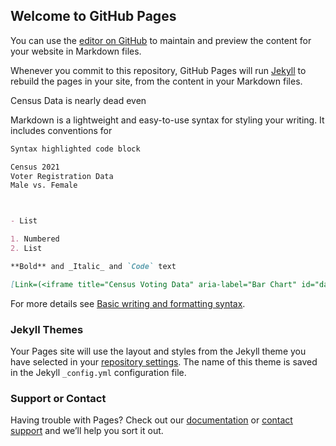 ## Welcome to GitHub Pages

You can use the [editor on GitHub](https://github.com/StaceyDaly/Census/edit/gh-pages/index.md) to maintain and preview the content for your website in Markdown files.

Whenever you commit to this repository, GitHub Pages will run [Jekyll](https://jekyllrb.com/) to rebuild the pages in your site, from the content in your Markdown files.

Census Data is nearly dead even

Markdown is a lightweight and easy-to-use syntax for styling your writing. It includes conventions for

```markdown
Syntax highlighted code block

Census 2021
Voter Registration Data
Male vs. Female



- List

1. Numbered
2. List

**Bold** and _Italic_ and `Code` text

[Link=(<iframe title="Census Voting Data" aria-label="Bar Chart" id="datawrapper-chart-EbfZ4" src="https://datawrapper.dwcdn.net/EbfZ4/3/" scrolling="no" frameborder="0" style="width: 0; min-width: 100% !important; border: none;" height="160"></iframe><script type="text/javascript">!function(){"use strict";window.addEventListener("message",(function(e){if(void 0!==e.data["datawrapper-height"]){var t=document.querySelectorAll("iframe");for(var a in e.data["datawrapper-height"])for(var r=0;r<t.length;r++){if(t[r].contentWindow===e.source)t[r].style.height=e.data["datawrapper-height"][a]+"px"}}}))}();</script>)] and ![Image](src=<iframe title="Census Voting Data" aria-label="Bar Chart" id="datawrapper-chart-EbfZ4" src="https://datawrapper.dwcdn.net/EbfZ4/3/" scrolling="no" frameborder="0" style="width: 0; min-width: 100% !important; border: none;" height="160"></iframe><script type="text/javascript">!function(){"use strict";window.addEventListener("message",(function(e){if(void 0!==e.data["datawrapper-height"]){var t=document.querySelectorAll("iframe");for(var a in e.data["datawrapper-height"])for(var r=0;r<t.length;r++){if(t[r].contentWindow===e.source)t[r].style.height=e.data["datawrapper-height"][a]+"px"}}}))}();</script>)
```

For more details see [Basic writing and formatting syntax](https://docs.github.com/en/github/writing-on-github/getting-started-with-writing-and-formatting-on-github/basic-writing-and-formatting-syntax).

### Jekyll Themes

Your Pages site will use the layout and styles from the Jekyll theme you have selected in your [repository settings](https://github.com/StaceyDaly/Census/settings/pages). The name of this theme is saved in the Jekyll `_config.yml` configuration file.

### Support or Contact

Having trouble with Pages? Check out our [documentation](https://docs.github.com/categories/github-pages-basics/) or [contact support](https://support.github.com/contact) and we’ll help you sort it out.
